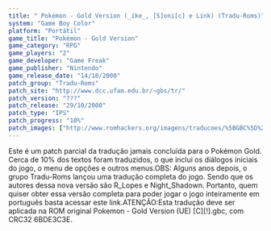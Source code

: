 ```yaml
---
title: " Pokémon - Gold Version (_ike_, [S]oni[c] e Link) (Tradu-Roms)"
system: "Game Boy Color"
platform: "Portátil"
game_title: "Pokémon - Gold Version"
game_category: "RPG"
game_players: "2"
game_developer: "Game Freak"
game_publisher: "Nintendo"
game_release_date: "14/10/2000"
patch_group: "Tradu-Roms"
patch_site: "http://www.dcc.ufam.edu.br/~gbs/tr/"
patch_version: "???"
patch_release: "29/10/2000"
patch_type: "IPS"
patch_progress: "10%"
patch_images: ["http://www.romhackers.org/imagens/traducoes/%5BGBC%5D%20Pok%C3%A9mon%20-%20Gold%20Version%20-%20Tradu-Roms%20-%202%20-%201.png","http://www.romhackers.org/imagens/traducoes/%5BGBC%5D%20Pok%C3%A9mon%20-%20Gold%20Version%20-%20Tradu-Roms%20-%202%20-%202.png","http://www.romhackers.org/imagens/traducoes/%5BGBC%5D%20Pok%C3%A9mon%20-%20Gold%20Version%20-%20Tradu-Roms%20-%202%20-%203.png"]
---
```

Este é um patch parcial da tradução jamais concluída para o Pokémon Gold. Cerca de 10% dos textos foram traduzidos, o que inclui os diálogos iniciais do jogo, o menu de opções e outros menus.OBS: Alguns anos depois, o grupo Tradu-Roms lançou uma tradução completa do jogo. Sendo que os autores dessa nova versão são R_Lopes e Night_Shadown. Portanto, quem quiser obter essa versão completa para poder jogar o jogo inteiramente em português basta acessar este link.ATENÇÃO:Esta tradução deve ser aplicada na ROM original Pokemon - Gold Version (UE) [C][!].gbc, com CRC32 6BDE3C3E.